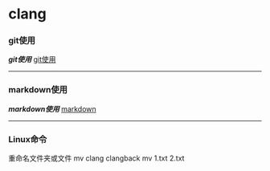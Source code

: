 # clang

### git使用
***git使用*** 
[git使用](https://blog.csdn.net/youzhouliu/article/details/78952453)

---
### markdown使用
***markdown使用***
[markdown](https://www.jianshu.com/p/191d1e21f7ed)

---
### Linux命令
重命名文件夹或文件
mv clang clangback
mv 1.txt 2.txt
